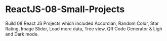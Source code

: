 # ReactJS-08-Small-Projects
 Build 08 React JS Projects which included Accordian, Random Color, Star Rating, Image Slider, Load more data, Tree view, QR Code Generator & Ligh and Dark mode.
